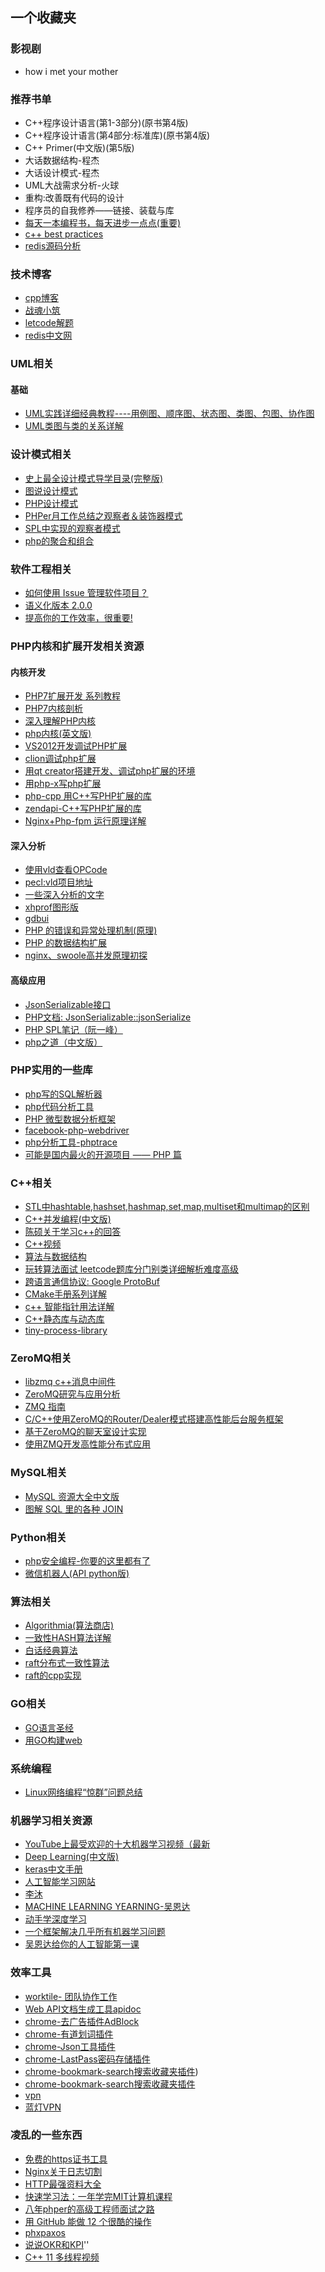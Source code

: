 ## 一个收藏夹
### 影视剧
- how i met your mother

### 推荐书单
- C++程序设计语言(第1-3部分)(原书第4版)
- C++程序设计语言(第4部分:标准库)(原书第4版)
- C++ Primer(中文版)(第5版)
- 大话数据结构-程杰
- 大话设计模式-程杰
- UML大战需求分析-火球
- 重构:改善既有代码的设计
- 程序员的自我修养——链接、装载与库
- [每天一本编程书，每天进步一点点(重要)](https://salttiger.com/)
- [c++ best practices](https://www.gitbook.com/book/lefticus/cpp-best-practices/details)
- [redis源码分析](http://blog.csdn.net/Androidlushangderen/article/category/2647211)

### 技术博客
- [cpp博客](http://www.cppblog.com/)
- [战魂小筑](http://www.cppblog.com/sunicdavy)
- [letcode解题](http://blog.csdn.net/liuchonge)
- [redis中文网](http://www.redis.cn/)

### UML相关
#### 基础
- [UML实践详细经典教程----用例图、顺序图、状态图、类图、包图、协作图](http://www.uml.org.cn/oobject/201609092.asp?artid=18390)
- [UML类图与类的关系详解](http://www.uml.org.cn/oobject/201104212.asp)

### 设计模式相关
- [史上最全设计模式导学目录(完整版)](http://blog.csdn.net/lovelion/article/details/17517213)
- [图说设计模式](http://design-patterns.readthedocs.io/zh_CN/latest/index.html)
- [PHP设计模式](http://designpatternsphp.readthedocs.io/en/latest/)
- [PHPer月工作总结之观察者＆装饰器模式](http://tigerb.cn/2017/08/21/summary-august/)
- [SPL中实现的观察者模式](http://php.net/manual/zh/class.splobserver.php)
- [php的聚合和组合](http://blog.csdn.net/andybegin/article/details/8724534)

### 软件工程相关
- [如何使用 Issue 管理软件项目？](http://www.ruanyifeng.com/blog/2017/08/issue.html)
- [语义化版本 2.0.0](http://semver.org/lang/zh-CN/)
- [提高你的工作效率，很重要!](https://mp.weixin.qq.com/s?__biz=MzA5NzAzMjIxMw==&mid=2650926429&idx=1&sn=5f12cefb22302a3be3b26783809d2df5&chksm=8b524c27bc25c5314c43b961d3561414b577afda97e8023ff83c34efe27f7290df6871a8dbbc&mpshare=1&scene=22&srcid=0611RfNO6KTE5THNT9EGyQZP#rd)

### PHP内核和扩展开发相关资源
#### 内核开发
- [PHP7扩展开发 系列教程](https://github.com/owenliang/php7-extension-explore)
- [PHP7内核剖析](https://github.com/pangudashu/php7-internal)
- [深入理解PHP内核](http://www.php-internals.com/)
- [php内核(英文版)](http://www.phpinternalsbook.com)
- [VS2012开发调试PHP扩展](http://blog.csdn.net/a600423444/article/details/12720543)
- [clion调试php扩展](http://blog.csdn.net/baixiaoshi/article/details/73744280)
- [用qt creator搭建开发、调试php扩展的环境](https://segmentfault.com/a/1190000009828172)
- [用php-x写php扩展](https://yuerblog.cc/2017/07/11/php-x-extension/)
- [php-cpp 用C++写PHP扩展的库](http://www.php-cpp.com/documentation/)
- [zendapi-C++写PHP扩展的库](https://github.com/qcoreteam/zendapi)
- [Nginx+Php-fpm 运行原理详解](https://juejin.im/post/58db7d742f301e007e9a00a7)

#### 深入分析
- [使用vld查看OPCode](http://gywbd.github.io/posts/2016/2/vld-opcode.html)
- [pecl:vld项目地址](https://pecl.php.net/package/vld)
- [一些深入分析的文字](http://jpauli.github.io/)
- [xhprof图形版](https://github.com/perftools/xhgui)
- [gdbui](https://github.com/cs01/gdbgui)
- [PHP 的错误和异常处理机制(原理)](http://wulfric.me/2017/08/php-error-exception/)
- [PHP 的数据结构扩展](http://wulfric.me/2017/08/php-data-structures/)
- [nginx、swoole高并发原理初探](http://mp.weixin.qq.com/s/WMi7LZj0bqXa72V9fRhwCA)

#### 高级应用
- [JsonSerializable接口](http://www.laruence.com/2011/10/10/2204.html)
- [PHP文档: JsonSerializable::jsonSerialize](http://php.net/manual/zh/jsonserializable.jsonserialize.php)
- [PHP SPL笔记（阮一峰）](http://www.ruanyifeng.com/blog/2008/07/php_spl_notes.html)
- [php之道（中文版）](http://laravel-china.github.io/php-the-right-way/)

### PHP实用的一些库
- [php写的SQL解析器](https://github.com/greenlion/PHP-SQL-Parser)
- [php代码分析工具](https://github.com/exakat/php-static-analysis-tools)
- [PHP 微型数据分析框架](https://github.com/HWGehring/Archon)
- [facebook-php-webdriver](https://github.com/facebook/php-webdriver)
- [php分析工具-phptrace](https://github.com/Qihoo360/phptrace)
- [可能是国内最火的开源项目 —— PHP 篇](https://my.oschina.net/editorial-story/blog/1535228)

### C++相关
- [STL中hashtable,hashset,hashmap,set,map,multiset和multimap的区别](http://blog.csdn.net/wangyuquanliuli/article/details/13744229)
- [C++并发编程(中文版)](https://www.gitbook.com/book/chenxiaowei/cpp_concurrency_in_action/details)
- [陈硕关于学习c++的回答](https://www.zhihu.com/question/22608820/answer/21968467)
- [C++视频](http://www.imooc.com/course/list?c=cplusplus)
- [算法与数据结构](http://coding.imooc.com/class/71.html)
- [玩转算法面试 leetcode题库分门别类详细解析难度高级](http://coding.imooc.com/class/82.html)
- [跨语言通信协议: Google ProtoBuf](https://juejin.im/post/5938f1785c497d006b613b0d)
- [CMake手册系列详解](http://www.cnblogs.com/coderfenghc/tag/cmake/)
- [c++ 智能指针用法详解](http://www.cnblogs.com/TenosDoIt/p/3456704.html)
- [C++静态库与动态库](http://www.cnblogs.com/skynet/p/3372855.html)
- [tiny-process-library](https://github.com/eidheim/tiny-process-library)

### ZeroMQ相关
- [libzmq c++消息中间件](https://github.com/zeromq/libzmq)
- [ZeroMQ研究与应用分析](http://www.cnblogs.com/rainbowzc/p/3357594.html)
- [ZMQ 指南](https://wizardforcel.gitbooks.io/zmq-guide/content/chapter1.html)
- [C/C++使用ZeroMQ的Router/Dealer模式搭建高性能后台服务框架](http://www.leoox.com/?p=334)
- [基于ZeroMQ的聊天室设计实现](http://blog.csdn.net/zmyer/article/details/18365017)
- [使用ZMQ开发高性能分布式应用](http://www.cppblog.com/anderslan/articles/create_high-performance_distribute_program_using_ZMQ.html)

### MySQL相关
- [MySQL 资源大全中文版](https://github.com/jobbole/awesome-mysql-cn)
- [图解 SQL 里的各种 JOIN](https://zhuanlan.zhihu.com/p/29234064)

### Python相关
- [php安全编程-你要的这里都有了](http://www.lai18.com/cate/117.html)
- [微信机器人(API python版)](https://github.com/youfou/wxpy)

### 算法相关
- [Algorithmia(算法商店)](https://algorithmia.com/)
- [一致性HASH算法详解](http://www.jianshu.com/p/e8fb89bb3a61)
- [白话经典算法](http://blog.csdn.net/column/details/algorithm-easyword.html)
- [raft分布式一致性算法](https://github.com/maemual/raft-zh_cn/blob/master/raft-zh_cn.md)
- [raft的cpp实现](https://github.com/darkiri/cpp-raft.git)

### GO相关
- [GO语言圣经](https://www.gitbook.com/book/yar999/gopl-zh/details)
- [用GO构建web](https://github.com/astaxie/build-web-application-with-golang/blob/master/zh/preface.md)

### 系统编程
- [Linux网络编程“惊群”问题总结](http://www.cnblogs.com/Anker/p/7071849.html?utm_source=tuicool&utm_medium=referral)

### 机器学习相关资源
- [YouTube上最受欢迎的十大机器学习视频（最新](https://mp.weixin.qq.com/s/c-pLECYveGgFJTevZSvqOA)
- [Deep Learning(中文版)](https://github.com/exacity/deeplearningbook-chinese)
- [keras中文手册](https://keras-cn.readthedocs.io/en/latest/)
- [人工智能学习网站](http://www.fast.ai)
- [李沐](https://www.zhihu.com/people/li-mu-23/activities)
- [MACHINE LEARNING YEARNING-吴恩达](http://www.mlyearning.org/)
- [动手学深度学习](http://zh.gluon.ai/index.html)
- [一个框架解决几乎所有机器学习问题](http://blog.csdn.net/aliceyangxi1987/article/details/71079448)
- [吴恩达给你的人工智能第一课](https://mooc.study.163.com/smartSpec/detail/1001319001.htm)

### 效率工具
- [worktile- 团队协作工作](https://my.worktile.com/dashboard)
- [Web API文档生成工具apidoc](https://github.com/apidoc/apidoc)
- [chrome-去广告插件AdBlock](https://chrome.google.com/webstore/detail/adblock/gighmmpiobklfepjocnamgkkbiglidom)
- [chrome-有道划词插件](https://chrome.google.com/webstore/detail/eopjamdnofihpioajgfdikhhbobonhbb)
- [chrome-Json工具插件](https://chrome.google.com/webstore/detail/iahnhfdhidomcpggpaimmmahffihkfnj)
- [chrome-LastPass密码存储插件](https://chrome.google.com/webstore/detail/lastpass-free-password-ma/hdokiejnpimakedhajhdlcegeplioahd)
- [chrome-bookmark-search搜索收藏夹插件](https://chrome.google.com/webstore/detail/bookmark-search/hhmokalkpaiacdofbcddkogifepbaijk))
- [chrome-bookmark-search搜索收藏夹插件](https://chrome.google.com/webstore/detail/bookmark-search/hhmokalkpaiacdofbcddkogifepbaijk)
- [vpn](https://github.com/coyove/goflyway)
- [蓝灯VPN](https://github.com/getlantern/lantern)

### 凌乱的一些东西
- [免费的https证书工具](https://github.com/Neilpang/acme.sh/wiki/%E8%AF%B4%E6%98%8E)
- [Nginx关于日志切割](http://www.huxd.org/articles/2017/07/17/1500282730786.html)
- [HTTP最强资料大全](https://juejin.im/post/58ddb636ac502e0063992865)
- [快速学习法：一年学完MIT计算机课程](http://www.guokr.com/post/380450/)
- [八年phper的高级工程师面试之路](https://zhuanlan.zhihu.com/p/27493130)
- [用 GitHub 能做 12 个很酷的操作](http://www.tuicool.com/articles/fIJrUja)
- [phxpaxos](https://github.com/Tencent/phxpaxos/blob/master/README.zh_CN.md)
- [说说OKR和KPI](http://mp.weixin.qq.com/s?__biz=MjM5MzkxODQ5NA==&mid=2651442984&idx=1&sn=b307d22bb3795c8b683d7c167fdc5d52&chksm=bd72d4598a055d4fb19401f39450bd6dafffc06ca806075b6b13d7b71aa71d2446fb49d24023&mpshare=1&scene=23&srcid=0913NmyKYo4OV1cq67LVBwJ1#rd)''
- [C++ 11 多线程视频](http://study.163.com/course/courseMain.htm?courseId=1002975002)

